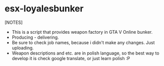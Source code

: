 # esx-loyalesbunker

[NOTES]

* This is a script that provides weapon factory in GTA V Online bunker. 
* Producing - delivering.
* Be sure to check job names, because i didn't make any changes. Just uploading.
* Weapon descriptions and etc. are in polish language, so the best way to develop it is check google translate, or just learn polish :P 
